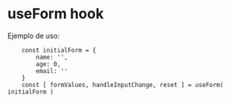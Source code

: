# useForm hook

Ejemplo de uso:
```
    const initialForm = {
        name: '',
        age: 0,
        email: ''
    }
    const [ formValues, handleInputChange, reset ] = useForm( initialForm )
```